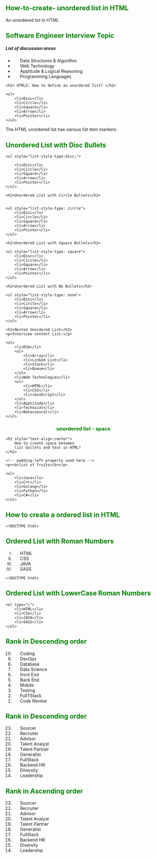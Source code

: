 ## How-to-create- unordered list in HTML

An unordered list in HTML

<!DOCTYPE html>
<html>

<head>
	<title>Unordered list</title>
</head>

<body>
	<h2>Software Engineer Interview Topic</h2>
	<h5>List of discussion areas</h5>
	<ul>
		<li>Data Structures & Algorithm</li>
		<li>Web Technology</li>
		<li>Apptitude & Logical Reasoning</li>
		<li>Programming Languages</li>
	</ul>
</body>

</html>

<!DOCTYPE html>
<html>

<body>

	<h2> HTML5: How to define an unordered list? </h2>
	
	<ul>
		<li>Disc</li>
		<li>Circle</li>
		<li>Square</li>
		<li>Arrow</li>
		<li>Pointer</li>
	</ul>
</body>
The HTML unordered list has various list item markers:
  
  <!DOCTYPE html>
<html>

<head>
	<title>HTML ul tag</title>
</head>

<body>
	<h2>Unordered List with Disc Bullets</h2>
  
	<ul style="list-style-type:disc;">
    
		<li>Disc</li>
		<li>Circle</li>
		<li>Square</li>
		<li>Arrow</li>
		<li>Pointer</li>
	</ul>
</body>

  
<!DOCTYPE html>
<html>

<body>

	<h2>Unordered List with Circle Bullets</h2>
	

	<ul style="list-style-type: circle">
		<li>Disc</li>
		<li>Circle</li>
		<li>Square</li>
		<li>Arrow</li>
		<li>Pointer</li>
	</ul>
</body>

</html>

<!DOCTYPE html>
<html>

<body>

	<h2>Unordered List with Square Bullets</h2>
  
	<ul style="list-style-type: square">
		<li>Disc</li>
		<li>Circle</li>
		<li>Square</li>
		<li>Arrow</li>
		<li>Pointer</li>
	</ul>
</body>

</html>

<body>
	
	<h2>Unordered List with No Bullets</h2>

	<ul style="list-style-type: none">
		<li>Disc</li>
		<li>Circle</li>
		<li>Square</li>
		<li>Arrow</li>
		<li>Pointer</li>
	</ul>
</body>

</html>

  
  <!DOCTYPE html>
<html>

<body>

	<h2>Nested Unordered List</h2>
	<p>Interview content List:</p>

	<ul>
		<li>DSA</li>
		<ul>
			<li>Array</li>
			<li>Linked List</li>
			<li>stack</li>
			<li>Queue</li>
		</ul>
		<li>Web Technologies</li>
		<ul>
			<li>HTML</li>
			<li>CSS</li>
			<li>JavaScript</li>
		</ul>
		<li>Apptitude</li>
		<li>Technical</li>
		<li>Behavioural</li>
	</ul>
<!DOCTYPE html>
<html>

<head>
	<style>
		li {
			padding-left: 23px;
		}
	</style>
</head>

<body>
	<h3 style="color:green;
		text-align:center">
		unordered list - space
	</h3>

	<h2 style="text-align:center">
		How to create space between
		list bullets and text in HTML?
	</h2>

	<!-- padding-left property used here -->
	<p><b>list of fruits</b></p>

	<ul>
		<li>Java</li>
		<li>C++</li>
		<li>Golang</li>
		<li>Python</li>
		<li>C#</li>
	</ul>
</body>

</html>

## How to create a ordered list in HTML
	
	<!DOCTYPE html>
<html>

<head>
	<style>
		h2 {
			color: green;
		}
	</style>
</head>

<body>
	<h2>Ordered List with Roman Numbers</h2>
	<ol type="I">
		<li>HTML</li>
		<li>CSS</li>
		<li>JAVA</li>
		<li>SASS</li>
	</ol>

	<!DOCTYPE html>
<html>

<head>
	<style>
		h2 {
			color: green;
		}
	</style>
</head>

<body>
	<h2>
		Ordered List with LowerCase
		Roman Numbers
	</h2>
	
	<ol type="i">
		<li>HTML</li>
		<li>CSS</li>
		<li>JAVA</li>
		<li>SASS</li>
	</ol>

<!DOCTYPE html>
<html>
	
<body>
<h2>Rank in Descending order</h2>
<ol reversed>
	<li>Coding</li>
	<li>DevOps</li>
	<li>Database</li>
	<li>Data Science</li>
	<li>front End</li>
	<li>Back End</li>
	<li>Mobile</li>
	<li>Testing</li>
	<li>FullTStack</li>
	<li>Code Review</li>
</ol>


<html>
	
<body>
<h2>Rank in Descending order</h2>
<ol reversed start = 23>
	<li>Sourcer</li>
	<li>Recruiter</li>
	<li>Advisor</li>
	<li>Talent Analyst</li>
	<li>Talent Partner</li>
	<li>Generalist</li>
	<li>FullStack</li>
	<li>Backend HR</li>
	<li>Diversity</li>
	<li>Leadership</li>
</ol>
</body>

<body>
<h2>Rank in Ascending order</h2>
<ol reversed start = 23>
	<li>Sourcer</li>
	<li>Recruiter</li>
	<li>Advisor</li>
	<li>Talent Analyst</li>
	<li>Talent Partner</li>
	<li>Generalist</li>
	<li>FullStack</li>
	<li>Backend HR</li>
	<li>Diversity</li>
	<li>Leadership</li>
</ol>
</body>
</html>


	
	

